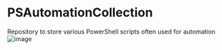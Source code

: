 # PSAutomationCollection
Repository to store various PowerShell scripts often used for automation
![image](https://github.com/user-attachments/assets/d527c1ab-7d63-4721-bb2d-b6a97d619056)

